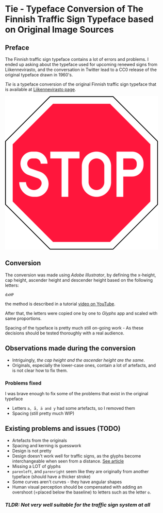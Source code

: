 # Tie - Typeface Conversion of The Finnish Traffic Sign Typeface based on Original Image Sources

## Preface

The Finnish traffic sign typeface contains a lot of errors and problems. I ended up asking about the typeface used for upcoming renewed signs from Liikennevirasto, and the conversation in Twitter lead to a CC0 release of the original typeface drawn in 1960's.

*Tie*  is a typeface conversion of the original Finnish traffic sign typeface that is available at [Liikennevirasto page](https://www.liikennevirasto.fi/avoindata/tietoaineistot/liikennemerkkien-kirjasintyyppi).

![Example of Stop Sign with -45 spacing](./examples/stop.png "Example of Stop Sign with -45 spacing")

## Conversion

The conversion was made using *Adobe Illustrator*, by defining the x-height, cap height, ascender height and descender height based on the following letters:

```
dxHP
```

the method is described in a tutorial [video on YouTube](https://www.youtube.com/watch?v=gC9g-1PttJ0).

After that, the letters were copied one by one to *Glyphs* app and scaled with same proportions.

Spacing of the typeface is pretty much still on-going work - As these decisions should be tested thoroughly with a real audience.

## Observations made during the conversion

* Intriguingly, *the cap height and the ascender height are the same*.
* Originals, especially the lower-case ones, contain a lot of artefacts, and is not clear how to fix them.

### Problems fixed

I was brave enough to fix some of the problems that exist in the original typeface

* Letters `a, å, ä and y` had some artefacts, so I removed them
* Spacing (still pretty much WIP)

## Existing problems and issues (TODO)

* Artefacts from the originals
* Spacing and kerning is guesswork
* Design is not pretty
* Design doesn't work well for traffic signs, as the glyphs become interchangeable when seen from a distance. [See article](https://typography.guru/journal/designing-the-ultimate-wayfinding-typeface-r30/)
* Missing a LOT of glyphs
* `parenleft`, and `parenright` seem like they are originally from another typeface (should have a thicker stroke)
* Some curves aren't curves - they have angular shapes
* Human visual perception should be compensated with adding an overshoot (=placed below the baseline) to letters such as the letter `o`.

### _TLDR: *Not very well suitable for the traffic sign system at all*_